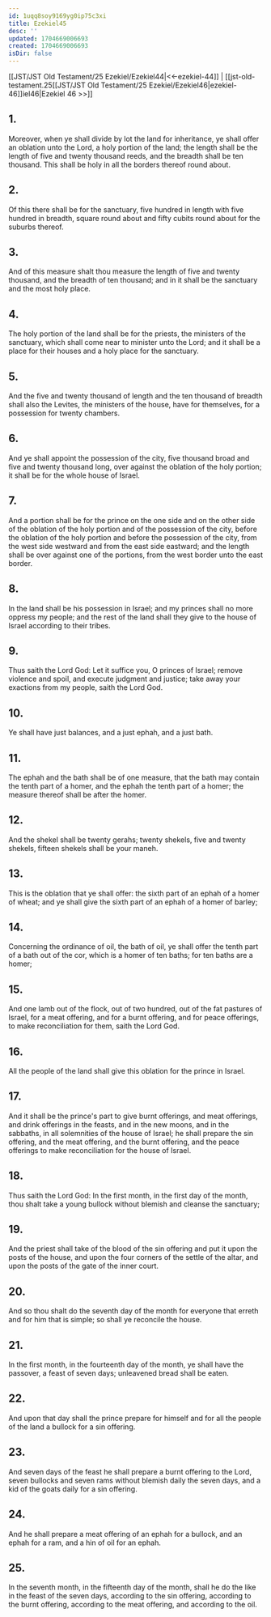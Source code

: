 ```yaml
---
id: 1uqq8soy9169yg0ip75c3xi
title: Ezekiel45
desc: ''
updated: 1704669006693
created: 1704669006693
isDir: false
---
```

[[JST/JST Old Testament/25 Ezekiel/Ezekiel44|<<-ezekiel-44]] | [[jst-old-testament.25[[JST/JST Old Testament/25 Ezekiel/Ezekiel46|ezekiel-46]]iel46|Ezekiel 46 >>]]
## 1.
Moreover, when ye shall divide by lot the land for inheritance, ye shall offer an oblation unto the Lord, a holy portion of the land; the length shall be the length of five and twenty thousand reeds, and the breadth shall be ten thousand. This shall be holy in all the borders thereof round about.
## 2.
Of this there shall be for the sanctuary, five hundred in length with five hundred in breadth, square round about and fifty cubits round about for the suburbs thereof.
## 3.
And of this measure shalt thou measure the length of five and twenty thousand, and the breadth of ten thousand; and in it shall be the sanctuary and the most holy place.
## 4.
The holy portion of the land shall be for the priests, the ministers of the sanctuary, which shall come near to minister unto the Lord; and it shall be a place for their houses and a holy place for the sanctuary.
## 5.
And the five and twenty thousand of length and the ten thousand of breadth shall also the Levites, the ministers of the house, have for themselves, for a possession for twenty chambers.
## 6.
And ye shall appoint the possession of the city, five thousand broad and five and twenty thousand long, over against the oblation of the holy portion; it shall be for the whole house of Israel.
## 7.
And a portion shall be for the prince on the one side and on the other side of the oblation of the holy portion and of the possession of the city, before the oblation of the holy portion and before the possession of the city, from the west side westward and from the east side eastward; and the length shall be over against one of the portions, from the west border unto the east border.
## 8.
In the land shall be his possession in Israel; and my princes shall no more oppress my people; and the rest of the land shall they give to the house of Israel according to their tribes.
## 9.
Thus saith the Lord God: Let it suffice you, O princes of Israel; remove violence and spoil, and execute judgment and justice; take away your exactions from my people, saith the Lord God.
## 10.
Ye shall have just balances, and a just ephah, and a just bath.
## 11.
The ephah and the bath shall be of one measure, that the bath may contain the tenth part of a homer, and the ephah the tenth part of a homer; the measure thereof shall be after the homer.
## 12.
And the shekel shall be twenty gerahs; twenty shekels, five and twenty shekels, fifteen shekels shall be your maneh.
## 13.
This is the oblation that ye shall offer: the sixth part of an ephah of a homer of wheat; and ye shall give the sixth part of an ephah of a homer of barley;
## 14.
Concerning the ordinance of oil, the bath of oil, ye shall offer the tenth part of a bath out of the cor, which is a homer of ten baths; for ten baths are a homer;
## 15.
And one lamb out of the flock, out of two hundred, out of the fat pastures of Israel, for a meat offering, and for a burnt offering, and for peace offerings, to make reconciliation for them, saith the Lord God.
## 16.
All the people of the land shall give this oblation for the prince in Israel.
## 17.
And it shall be the prince\'s part to give burnt offerings, and meat offerings, and drink offerings in the feasts, and in the new moons, and in the sabbaths, in all solemnities of the house of Israel; he shall prepare the sin offering, and the meat offering, and the burnt offering, and the peace offerings to make reconciliation for the house of Israel.
## 18.
Thus saith the Lord God: In the first month, in the first day of the month, thou shalt take a young bullock without blemish and cleanse the sanctuary;
## 19.
And the priest shall take of the blood of the sin offering and put it upon the posts of the house, and upon the four corners of the settle of the altar, and upon the posts of the gate of the inner court.
## 20.
And so thou shalt do the seventh day of the month for everyone that erreth and for him that is simple; so shall ye reconcile the house.
## 21.
In the first month, in the fourteenth day of the month, ye shall have the passover, a feast of seven days; unleavened bread shall be eaten.
## 22.
And upon that day shall the prince prepare for himself and for all the people of the land a bullock for a sin offering.
## 23.
And seven days of the feast he shall prepare a burnt offering to the Lord, seven bullocks and seven rams without blemish daily the seven days, and a kid of the goats daily for a sin offering.
## 24.
And he shall prepare a meat offering of an ephah for a bullock, and an ephah for a ram, and a hin of oil for an ephah.
## 25.
In the seventh month, in the fifteenth day of the month, shall he do the like in the feast of the seven days, according to the sin offering, according to the burnt offering, according to the meat offering, and according to the oil.


